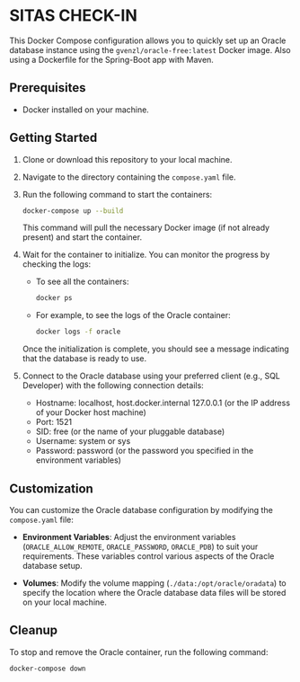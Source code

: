 # SITAS CHECK-IN

This Docker Compose configuration allows you to quickly set up an Oracle database instance using the `gvenzl/oracle-free:latest` Docker image.
Also using a Dockerfile for the Spring-Boot app with Maven.

## Prerequisites

- Docker installed on your machine.

## Getting Started

1. Clone or download this repository to your local machine.

2. Navigate to the directory containing the `compose.yaml` file.

3. Run the following command to start the containers:

    ```bash
    docker-compose up --build
    ```

   This command will pull the necessary Docker image (if not already present) and start the container.

4. Wait for the container to initialize. You can monitor the progress by checking the logs:

    - To see all the containers:

      ```bash
      docker ps
      ```

    - For example, to see the logs of the Oracle container:

      ```bash
      docker logs -f oracle
      ```

   Once the initialization is complete, you should see a message indicating that the database is ready to use.

5. Connect to the Oracle database using your preferred client (e.g., SQL Developer) with the following connection details:

    - Hostname: localhost, host.docker.internal 127.0.0.1 (or the IP address of your Docker host machine)
    - Port: 1521
    - SID: free (or the name of your pluggable database)
    - Username: system or sys
    - Password: password (or the password you specified in the environment variables)

## Customization

You can customize the Oracle database configuration by modifying the `compose.yaml` file:

- **Environment Variables**: Adjust the environment variables (`ORACLE_ALLOW_REMOTE`, `ORACLE_PASSWORD`, `ORACLE_PDB`) to suit your requirements. These variables control various aspects of the Oracle database setup.

- **Volumes**: Modify the volume mapping (`./data:/opt/oracle/oradata`) to specify the location where the Oracle database data files will be stored on your local machine.

## Cleanup

To stop and remove the Oracle container, run the following command:

```bash
docker-compose down
